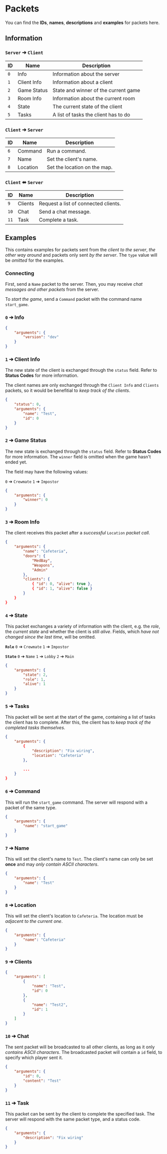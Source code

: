 # Packets
You can find the **IDs**, **names**, **descriptions** and **examples** for packets here.

## Information
### `Server` ➔ `Client`
| ID  | Name        | Description                          |
| --  | ----------- | ------------------------------------ |
| `0` | Info        | Information about the server         |
| `1` | Client Info | Information about a client           |
| `2` | Game Status | State and winner of the current game |
| `3` | Room Info   | Information about the current room   |
| `4` | State       | The current state of the client      |
| `5` | Tasks       | A list of tasks the client has to do |

### `Client` ➔ `Server`
| ID  | Name     | Description                  |
| --  | -------- | ---------------------------- |
| `6` | Command  | Run a command.               |
| `7` | Name     | Set the client's name.       |
| `8` | Location | Set the location on the map. |

### `Client` ⬌ `Server`
| ID   | Name    | Description                          |
| ---- | ------- | ------------------------------------ |
| `9`  | Clients | Request a list of connected clients. |
| `10` | Chat    | Send a chat message.                 |
| `11` | Task    | Complete a task.                     |

## Examples
This contains examples for packets sent from the *client to the server*, *the other way around* and packets only sent *by the server*.
The `type` value will be *omitted* for the examples.


### Connecting
First, send a `Name` packet to the server.
Then, you may receive *chat messages and other packets* from the server.

To *start the game*, send a `Command` packet with the command name `start_game`.

### `0` ➔ Info
```json
{
	"arguments": {
		"version": "dev"
	}
}
```

### `1` ➔ Client Info
The new state of the client is exchanged through the `status` field. Refer to **Status Codes** for more information.

The client names are only exchanged through the `Client Info` and `Clients` packets, so it would be benefitial
to *keep track of the clients*.

```json
{
	"status": 0,
	"arguments": {
		"name": "Test",
		"id": 0
	}
}
```

### `2` ➔ Game Status
The new state is exchanged through the `status` field. Refer to **Status Codes** for more information.
The `winner` field is omitted when the game hasn't ended yet.

The field may have the following values:

`0` ➔ `Crewmate`
`1` ➔ `Impostor`

```json
{
	"arguments": {
		"winner": 0
	}
}
```

### `3` ➔ Room Info
The client receives this packet after a *successful* `Location` *packet call*.

```json
{
	"arguments": {
		"name": "Cafeteria",
		"doors": {
			"MedBay",
			"Weapons",
			"Admin"
		},
		"clients": {
			{ "id": 0, "alive": true },
			{ "id": 1, "alive": false }
		}
	}
}
```

### `4` ➔ State
This packet exchanges a variety of information with the client, e.g. the *role*, the *current state* and whether the client is still *alive*.
Fields, which *have not changed since the last time*, will be omitted.

**`Role`**
`0` ➔ `Crewmate`
`1` ➔ `Impostor`

**`State`**
`0` ➔ `Name`
`1` ➔ `Lobby`
`2` ➔ `Main`

```json
{
	"arguments": {
		"state": 2,
		"role": 1,
		"alive": 1
	}
}
```

### `5` ➔ Tasks
This packet will be sent at the start of the game, containing a list of tasks the client has to complete.
After this, the client has to *keep track of the completed tasks themselves*.

```json
{
	"arguments": {
		{
			"description": "Fix wiring",
			"location": "Cafeteria"
		},

		...
	}
}
```

### `6` ➔ Command
This will run the `start_game` command.
The server will respond with a packet of the same type.

```json
{
	"arguments": {
		"name": "start_game"
	}
}
```

### `7` ➔ Name
This will set the client's name to `Test`. The client's name can only be set **once** and may *only contain ASCII characters*.

```json
{
	"arguments": {
		"name": "Test"
	}
}
```

### `8` ➔ Location
This will set the client's location to `Cafeteria`. The location must be *adjacent to the current one*.

```json
{
	"arguments": {
		"name": "Cafeteria"
	}
}
```

### `9` ➔ Clients
```json
{
	"arguments": [
		{
			"name": "Test",
			"id": 0
		},
		{
			"name": "Test2",
			"id": 1
		}
	]
}
```

### `10` ➔ Chat
The sent packet will be broadcasted to all other clients, as long as it only *contains ASCII characters*.
The broadcasted packet will contain a `id` field, to specify which player sent it.

```json
{
	"arguments": {
		"id": 0,
		"content": "Test"
	}
}
```

### `11` ➔ Task
This packet can be sent by the client to complete the specified task.
The server will respond with the same packet type, and a status code.

```json
{
	"arguments": {
		"description": "Fix wiring"
	}
}
```
